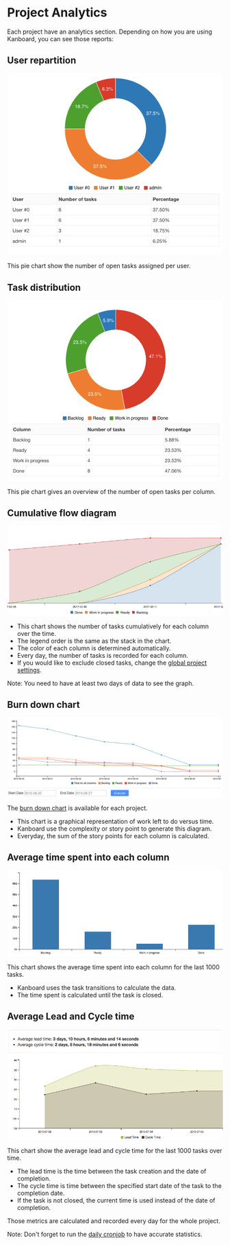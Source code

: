 Project Analytics
=================

Each project have an analytics section. Depending on how you are using Kanboard, you can see those reports:

User repartition
----------------

![User repartition](../screenshots/user-repartition.png)

This pie chart show the number of open tasks assigned per user.

Task distribution
-----------------

![Task distribution](../screenshots/task-distribution.png)

This pie chart gives an overview of the number of open tasks per column.

Cumulative flow diagram
-----------------------

![Cumulative flow diagram](../screenshots/cfd.png)

- This chart shows the number of tasks cumulatively for each column over the time.
- The legend order is the same as the stack in the chart.
- The color of each column is determined automatically.
- Every day, the number of tasks is recorded for each column.
- If you would like to exclude closed tasks, change the [global project settings](project-configuration.markdown).

Note: You need to have at least two days of data to see the graph.

Burn down chart
---------------

![Burndown chart](../screenshots/burndown-chart.png)

The [burn down chart](http://en.wikipedia.org/wiki/Burn_down_chart) is available for each project.

- This chart is a graphical representation of work left to do versus time.
- Kanboard use the complexity or story point to generate this diagram.
- Everyday, the sum of the story points for each column is calculated.

Average time spent into each column
-----------------------------------

![Average time spent into each column](../screenshots/average-time-spent-into-each-column.png)

This chart shows the average time spent into each column for the last 1000 tasks.

- Kanboard uses the task transitions to calculate the data.
- The time spent is calculated until the task is closed.

Average Lead and Cycle time
---------------------------

![Average time spent into each column](../screenshots/average-lead-cycle-time.png)

This chart show the average lead and cycle time for the last 1000 tasks over time.

- The lead time is the time between the task creation and the date of completion.
- The cycle time is time between the specified start date of the task to the completion date.
- If the task is not closed, the current time is used instead of the date of completion.

Those metrics are calculated and recorded every day for the whole project.

Note: Don't forget to run the [daily cronjob](cronjob.markdown) to have accurate statistics.
